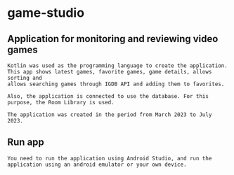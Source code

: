# game-studio
## Application for monitoring and reviewing video games
```
Kotlin was used as the programming language to create the application.
This app shows latest games, favorite games, game details, allows sorting and
allows searching games through IGDB API and adding them to favorites.

Also, the application is connected to use the database. For this purpose, the Room Library is used.

The application was created in the period from March 2023 to July 2023.
```

## Run app
```
You need to run the application using Android Studio, and run the application using an android emulator or your own device.
```
